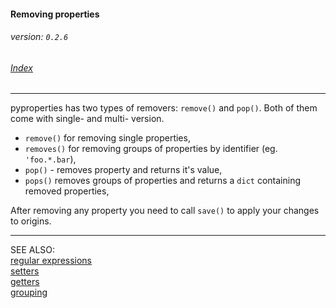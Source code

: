#### Removing properties
###### _version: `0.2.6`_

###### [Index](index.mdown)
----


pyproperties has two types of removers: `remove()` and `pop()`. Both of them come with single- and multi- version.

*   `remove()` for removing single properties,
*   `removes()` for removing groups of properties by identifier (eg. `'foo.*.bar`),
*   `pop()` - removes property and returns it's value,
*   `pops()` removes groups of properties and returns a `dict` containing removed properties,

After removing any property you need to call `save()` to apply your changes to origins.

----
SEE ALSO:  
[regular expressions](regular_expressions.mdown)  
[setters](setters.mdown)  
[getters](getters.mdown)  
[grouping](grouping.mdown)